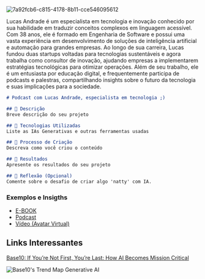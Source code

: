 
![7a92fcb6-c815-4178-8b11-cce546095612](https://github.com/user-attachments/assets/5a729b0b-73e0-4e16-ba2a-63d36ef7d8f6)


Lucas Andrade é um especialista em tecnologia e inovação conhecido por sua habilidade em traduzir conceitos complexos em linguagem acessível. Com 38 anos, ele é formado em Engenharia de Software e possui uma vasta experiência em desenvolvimento de soluções de inteligência artificial e automação para grandes empresas. Ao longo de sua carreira, Lucas fundou duas startups voltadas para tecnologias sustentáveis e agora trabalha como consultor de inovação, ajudando empresas a implementarem estratégias tecnológicas para otimizar operações. Além de seu trabalho, ele é um entusiasta por educação digital, e frequentemente participa de podcasts e palestras, compartilhando insights sobre o futuro da tecnologia e suas implicações para a sociedade.



```markdown
# Podcast com Lucas Andrade, especialista em tecnologia ;)

## 📒 Descrição
Breve descrição do seu projeto

## 🤖 Tecnologias Utilizadas
Liste as IAs Generativas e outras ferramentas usadas

## 🧐 Processo de Criação
Descreva como você criou o conteúdo

## 🚀 Resultados
Apresente os resultados do seu projeto

## 💭 Reflexão (Opcional)
Comente sobre o desafio de criar algo 'natty' com IA.
```

### Exemplos e Insigths

- [E-BOOK](/exemplos/E-BOOK.md)
- [Podcast](/exemplos/PODCAST.md)
- [Vídeo (Avatar Virtual)](/exemplos/VIDEO.md)

## Links Interessantes

[Base10: If You’re Not First, You’re Last: How AI Becomes Mission Critical](https://base10.vc/post/generative-ai-mission-critical/)

![Base10's Trend Map Generative AI](https://github.com/digitalinnovationone/lab-natty-or-not/assets/730492/f4df26e8-f8f7-4419-8252-c69d73ea930c)
